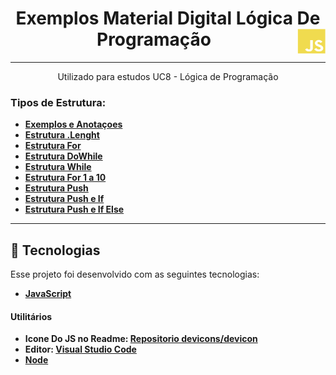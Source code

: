 <h1 align="center">Exemplos Material Digital Lógica De Programação<img align="right" height="40" width="45" src="https://raw.githubusercontent.com/devicons/devicon/master/icons/javascript/javascript-plain.svg"></h1>

<hr>


<p class="lead" align="center">Utilizado para estudos UC8 - Lógica de Programação</p>


### Tipos de Estrutura:


- **[Exemplos e Anotaçoes](https://github.com/omartins-zs/resolucao-problemas/commit/b5bc92b9c8eae6f8d98fc1196cae20bc58803386)**
- **[Estrutura .Lenght](https://github.com/omartins-zs/resolucao-problemas/commit/5ac1b560820724c78ca8631414a758e2666d3aa3)**
- **[Estrutura For](https://github.com/omartins-zs/resolucao-problemas/commit/c7f18c8487b44aa89c3997f3101b6fcf9d02af06)**
- **[Estrutura DoWhile](https://github.com/omartins-zs/resolucao-problemas/commit/4423826d2811691dd766472c8f89e9664532b0fd)**
- **[Estrutura While](https://github.com/omartins-zs/resolucao-problemas/commit/fdc11a00be359d7394390a41d6898b3f3beadf4d)**
- **[Estrutura For 1 a 10](https://github.com/omartins-zs/resolucao-problemas/commit/04fd27c8d65875baae8c2871994d01ab9bcd3662)**
- **[Estrutura Push](https://github.com/omartins-zs/resolucao-problemas/commit/2fb07c669368c5d62d275a2caabd4549157f375c)**
- **[Estrutura Push e If](https://github.com/omartins-zs/resolucao-problemas/commit/760635051d0d190bbb6f9b1b67642a3188323901)**
- **[Estrutura Push e If Else](https://github.com/omartins-zs/resolucao-problemas/commit/5dfb10c79298497f628795e28033f13ef9b02a74)**



<hr>


 ## 🚀 Tecnologias

Esse projeto foi desenvolvido com as seguintes tecnologias:

- **[JavaScript](https://www.w3schools.com/w3js/)**


#### **Utilitários**

- **Icone Do JS no Readme: [Repositorio devicons/devicon](https://github.com/devicons/devicon/tree/master/icons)**
- **Editor: [Visual Studio Code](https://code.visualstudio.com/)**
- **[Node](https://nodejs.org/en/)**
